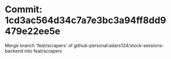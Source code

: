 # Commit: 1cd3ac564d34c7a7e3bc3a94ff8dd9479e22ee5e

Merge branch 'feat/scrapers' of github-personal:adars124/stock-sessions-backend into feat/scrapers
